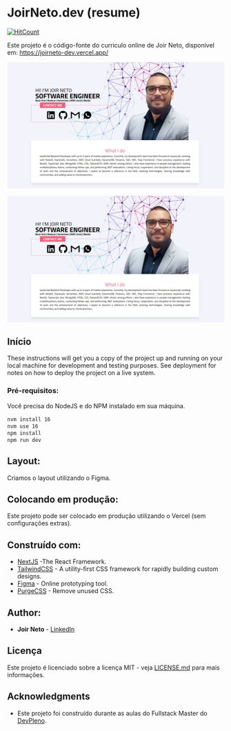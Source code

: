 # JoirNeto.dev (resume)

[![HitCount](https://hits.dwyl.com/joirneto/joirneto/joirnetodev.svg)](https://hits.dwyl.com/joirneto/joirneto/joirnetodev)

Este projeto é o código-fonte do curriculo online de Joir Neto, disponível em: https://joirneto-dev.vercel.app/

![Preview](https://github.com/joirneto/joirneto.dev/blob/public/resume.png?raw=true)

![Preview](https://github.com/joirneto/joirneto.dev/blob/main/resume.png?raw=true)

## Início

These instructions will get you a copy of the project up and running on your local machine for development and testing purposes. See deployment for notes on how to deploy the project on a live system.

### Pré-requisitos:

Você precisa do NodeJS e do NPM instalado em sua máquina.

```
nvm install 16
nvm use 16
npm install
npm run dev
```

## Layout:

Criamos o layout utilizando o Figma. 

## Colocando em produção:

Este projeto pode ser colocado em produção utilizando o Vercel (sem configurações extras).

## Construído com:

* [NextJS](https://nextjs.org/) -The React Framework.
* [TailwindCSS](https://tailwindcss.com/) - A utility-first CSS framework for
rapidly building custom designs.
* [Figma](https://figma.com/) - Online prototyping tool.
* [PurgeCSS](https://purgecss.com/) - Remove unused CSS. 

## Author:

* **Joir Neto** - [LinkedIn](https://www.linkedin.com/in/joirneto/)


## Licença

Este projeto é licenciado sobre a licença MIT - veja [LICENSE.md](LICENSE.md) para mais informações.

## Acknowledgments

* Este projeto foi construído durante as aulas do Fullstack Master do [DevPleno](https://devpleno.com).
